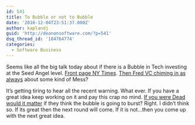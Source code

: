 ```yaml
---
id: 541
title: To Bubble or not to Bubble
date: '2010-12-04T23:51:37.000Z'
author: kaplandj
guid: 'http://deanonsoftware.com/?p=541'
dsq_thread_id: '184764774'
categories:
  - Software Business
---
```

Seems like all the big talk today about if there is a Bubble in Tech investing at the Seed Angel level. [Front page NY Times](http://dealbook.nytimes.com/2010/12/03/a-silicon-bubble-shows-signs-of-reinflating/). [Then Fred VC chiming in as always](http://www.avc.com/a_vc/2010/12/invest-in-the-mess.html?utm_source=feedburner&utm_medium=feed&utm_campaign=Feed:+AVc+(A+VC)) about some kind of Mess?

It’s getting tiring to hear all the recent warning. What ever. If you have a great idea keep working on it and pay this crap no mind. [If you were Dead would it matter](http://deanonsoftware.com/?p=529) if they think the bubble is going to burst? Right. I didn’t think so. If its great then the next round will come. If it is not…then you come up with the next great idea.
